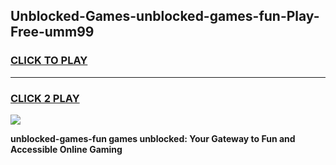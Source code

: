 
## Unblocked-Games-unblocked-games-fun-Play-Free-umm99
<h3>
<a href="https://premium76.site?title=unblocked-games-fun&ref=15A">CLICK TO PLAY</a></h3>
<hr>

<h3>
<a href="https://premium76.site?title=unblocked-games-fun&ref=15A">CLICK 2 PLAY</a>
  
</h3>

<a href="https://premium76.site?title=unblocked-games-fun&ref=15A"><img src="https://clearcache.store/games.png"></a>


**unblocked-games-fun games unblocked: Your Gateway to Fun and Accessible Online Gaming**

